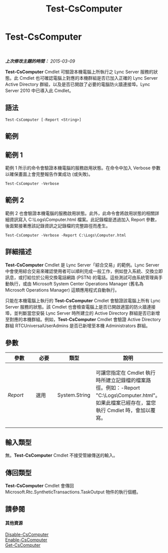 ﻿---
title: Test-CsComputer
TOCTitle: Test-CsComputer
ms:assetid: 0b33d951-510d-445c-9b01-c6431fda6d47
ms:mtpsurl: https://technet.microsoft.com/zh-tw/library/Gg398162(v=OCS.15)
ms:contentKeyID: 49290047
ms.date: 08/10/2015
mtps_version: v=OCS.15
ms.translationtype: HT
---

# Test-CsComputer

 

_**上次修改主題的時間：** 2015-03-09_

**Test-CsComputer** Cmdlet 可驗證本機電腦上所執行之 Lync Server 服務的狀態。此 Cmdlet 也可確認電腦上對應的本機群組是否已加入正確的 Lync Server Active Directory 群組，以及是否已開啟了必要的電腦防火牆連接埠。Lync Server 2010 中已導入此 Cmdlet。

## 語法

    Test-CsComputer [-Report <String>]

## 範例

## 範例 1

範例 1 所示的命令會驗證本機電腦的服務啟用狀態。在命令中加入 Verbose 參數以確保畫面上會完整報告作業成功 (或失敗)。

    Test-CsComputer -Verbose

## 範例 2

範例 2 也會驗證本機電腦的服務啟用狀態。此外，此命令會將啟用狀態的相關詳細資訊寫入 C:\\Logs\\Computer.html 檔案。此記錄檔是透過加入 Report 參數，後面緊接著應該記錄資訊之記錄檔的完整路徑而產生。

    Test-CsComputer -Verbose -Report C:\Logs\Computer.html

## 詳細描述

**Test-CsComputer** Cmdlet 是 Lync Server「綜合交易」的範例。Lync Server 中會使用綜合交易來確認使用者可以順利完成一般工作，例如登入系統、交換立即訊息，或打給位於公用交換電話網路 (PSTN) 的電話。這些測試可由系統管理員手動執行，或由 Microsoft System Center Operations Manager (舊名為 Microsoft Operations Manager) 這類應用程式自動執行。

只能在本機電腦上執行的 **Test-CsComputer** Cmdlet 會驗證該電腦上所有 Lync Server 服務的狀態。該 Cmdlet 也會檢查電腦上是否已開啟適當的防火牆連接埠，並判斷當您安裝 Lync Server 時所建立的 Active Directory 群組是否已新增至對應的本機群組。例如，**Test-CsComputer** Cmdlet 會驗證 Active Directory 群組 RTCUniversalUserAdmins 是否已新增至本機 Administrators 群組。

## 參數


<table>
<colgroup>
<col style="width: 25%" />
<col style="width: 25%" />
<col style="width: 25%" />
<col style="width: 25%" />
</colgroup>
<thead>
<tr class="header">
<th>參數</th>
<th>必要</th>
<th>類型</th>
<th>說明</th>
</tr>
</thead>
<tbody>
<tr class="odd">
<td><p><em>Report</em></p></td>
<td><p>選用</p></td>
<td><p>System.String</p></td>
<td><p>可讓您指定在 Cmdlet 執行時所建立記錄檔的檔案路徑。例如：-Report &quot;C:\Logs\Computer.html&quot;。如果此檔案已經存在，當您執行 Cmdlet 時，會加以覆寫。</p></td>
</tr>
</tbody>
</table>


## 輸入類型

無。**Test-CsComputer** Cmdlet 不接受管線傳送的輸入。

## 傳回類型

**Test-CsComputer** Cmdlet 會傳回 Microsoft.Rtc.SyntheticTransactions.TaskOutput 物件的執行個體。

## 請參閱

#### 其他資源

[Disable-CsComputer](disable-cscomputer.md)  
[Enable-CsComputer](enable-cscomputer.md)  
[Get-CsComputer](get-cscomputer.md)

